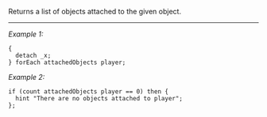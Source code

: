 Returns a list of objects attached to the given object.


---
*Example 1:*
```sqf
{
  detach _x;
} forEach attachedObjects player;
```

*Example 2:*
```sqf
if (count attachedObjects player == 0) then {
  hint "There are no objects attached to player";
};
```
